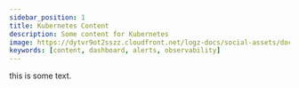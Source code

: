 ```yaml
---
sidebar_position: 1
title: Kubernetes Content
description: Some content for Kubernetes
image: https://dytvr9ot2sszz.cloudfront.net/logz-docs/social-assets/docs-social.jpg
keywords: [content, dashboard, alerts, observability]
---
```


this is some text.